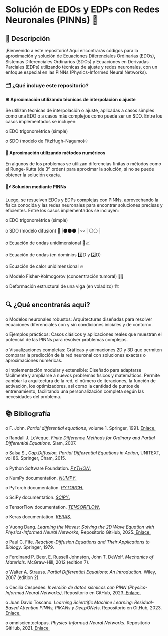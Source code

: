 # Solución de EDOs y EDPs con Redes Neuronales (PINNs) 🤖
## 📖 Descripción
¡Bienvenido a este repositorio! Aquí encontrarás códigos para la aproximación y solución de Ecuaciones Diferenciales Ordinarias (EDOs), Sistemas Diferenciales Ordinarios (SDOs) y Ecuaciones en Derivadas Parciales (EDPs) utilizando técnicas de ajuste y redes neuronales, con un enfoque especial en las PINNs (Physics-Informed Neural Networks).

### 🗂️ ¿Qué incluye este repositorio?
#### ⚙️ Aproximación utilizando técnicas de interpolación o ajuste
Se utilizan técnicas de interpolación o ajuste, aplicadas a casos simples como una EDO o a casos más complejos como puede ser un SDO. Entre los casos implementados se incluyen:

o EDO trigonométrica (simple)

o SDO (modelo de FitzHugh–Nagumo)💡

#### 🎯 Aproximación utilizando métodos numéricos
En algunos de los problemas se utilizan diferencias finitas o métodos como el Runge-Kutta (de 3º orden) para aproximar la solución, si no se puede obtener la solución exacta.

#### 🧠⚡ Solución mediante PINNs 
Luego, se resuelven EDOs y EDPs complejas con PINNs, aprovechando la física conocida y las redes neuronales para encontrar soluciones precisas y eficientes. Entre los casos implementados se incluyen:

o EDO trigonométrica (simple)

o SDO (modelo difusión) 🧪  [⚫⚫⚫ | 〰️ | ⚪⚪ ]

o Ecuación de ondas unidimensional 🌊📈

o Ecuación de ondas (en dominios 1️⃣D y 2️⃣D) 

o Ecuación de calor unidimensional 🔥

o Modelo Fisher-Kolmogorov (concentración tumoral) 🧬🦠

o Deformación estructural de una viga (en voladizo) 🏗️

## 🔍 ¿Qué encontrarás aquí?
o Modelos neuronales robustos: Arquitecturas diseñadas para resolver ecuaciones diferenciales con y sin condiciones iniciales y de contorno.

o Ejemplos prácticos: Casos clásicos y aplicaciones reales que muestran el potencial de las PINNs para resolver problemas complejos.

o Visualizaciones completas: Gráficas y animaciones 2D y 3D que permiten comparar la predicción de la red neuronal con soluciones exactas o aproximaciones numéricas.

o Implementación modular y extensible: Diseñado para adaptarse fácilmente y ampliarse a nuevos problemas físicos y matemáticos. Permite cambiar la arquitectura de la red, el número de iteraciones, la función de activación, los optimizadores, así como la cantidad de puntos de entrenamiento, facilitando una personalización completa según las necesidades del problema.

## 📚 Bibliografía
o  F. John. *Partial differential equations*, volume 1. Springer, 1991.
	[ Enlace.](https://es.1lib.sk/book/5002489/5a740a/partial-differential-equations.html)
 
o  Randall J. LeVeque. *Finite Difference Methods for Ordinary and Partial Differential Equations*. Siam, 2007.

o Salsa S., *Cap.Diffusion, Partial Differential Equations in Action*, UNITEXT, vol 86. Springer, Cham, 2015.

o Python Software Foundation. [*PYTHON*.](https://www.python.org/)

o NumPy documentation. [*NUMPY*.](https://numpy.org/)

o PyTorch documentation. [*PYTORCH*.](https://pytorch.org/)

o SciPy documentation. [*SCIPY*.](https://scipy.org/)

o TensorFlow documentation. [*TENSORFLOW*.](https://www.tensorflow.org/)

o Keras documentation. [*KERAS*.](https://keras.io/)

o Vuong Dang. *Learning the Waves: Solving the 2D Wave Equation with Physics-Informed Neural Networks*, Repositorio GitHub, 2025.[ Enlace.](https://github.com/vuongdang97/Portfolio-AI/tree/main)

o Paul C. Fife. *Reaction-Diffusion Equations and Their Applications to Biology*. Springer, 1979.

o Ferdinand P. Beer, E. Russell Johnston, John T. DeWolf. *Mechanics of Materials*. McGraw-Hill, 2012 (edition 7).

o Walter A. Strauss. *Partial Differential Equations: An Introduction*. Wiley, 2007 (edition 2).

o Cecilia Cespedes. *Inversión de datos sísmicos con PINN (Physics-Informed Neural Networks)*. Repositorio en GitHub, 2023.[ Enlace.](https://github.com/Ceciliaces/Inversion-de-datos-sismicos-PINN)

o Juan David Toscano. *Learning Scientific Machine Learning: Residual-Based Attention PINNs, PIKANs y DeepONets*. Repositorio en GitHub, 2023.[ Enlace.](https://github.com/jdtoscano94/Learning-Scientific_Machine_Learning_Residual_Based_Attention_PINNs_PIKANs_DeepONets)

o omniscientoctopus. *Physics-Informed Neural Networks*. Repositorio GitHub, 2021.[ Enlace.](https://github.com/omniscientoctopus/Physics-Informed-Neural-Networks/tree/main)

 
